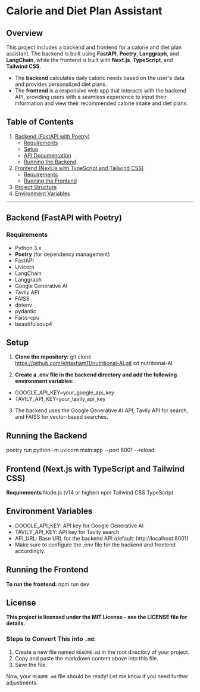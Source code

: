 # Calorie and Diet Plan Assistant

## Overview
This project includes a backend and frontend for a calorie and diet plan assistant. The backend is built using **FastAPI**, **Poetry**, **Langgraph**, and **LangChain**, while the frontend is built with **Next.js**, **TypeScript**, and **Tailwind CSS**.

- The **backend** calculates daily caloric needs based on the user's data and provides personalized diet plans.
- The **frontend** is a responsive web app that interacts with the backend API, providing users with a seamless experience to input their information and view their recommended calorie intake and diet plans.

## Table of Contents

1. [Backend (FastAPI with Poetry)](#backend-fastapi-with-poetry)
   - [Requirements](#requirements)
   - [Setup](#setup)
   - [API Documentation](#api-documentation)
   - [Running the Backend](#running-the-backend)
2. [Frontend (Next.js with TypeScript and Tailwind CSS)](#frontend-nextjs-with-typescript-and-tailwind-css)
   - [Requirements](#requirements-1)
   - [Running the Frontend](#running-the-frontend)
3. [Project Structure](#project-structure)
4. [Environment Variables](#environment-variables)

---

## Backend (FastAPI with Poetry)

### Requirements

- Python 3.x
- **Poetry** (for dependency management)
- FastAPI
- Uvicorn
- LangChain
- Langgraph
- Google Generative AI
- Tavily API
- FAISS
- dotenv
- pydantic
- Faiss-cpu
- beautifulsoup4





## Setup

1. **Clone the repository:**
git clone https://github.com/ehtasham11/nutritional-AI.git
cd nutritional-AI

2. **Create a .env file in the backend directory and add the following environment variables:**
- GOOGLE_API_KEY=your_google_api_key
- TAVILY_API_KEY=your_tavily_api_key

3. The backend uses the Google Generative AI API, Tavily API for search, and FAISS for vector-based searches.


## Running the Backend
poetry run python -m uvicorn main:app --port 8001 --reload

## Frontend (Next.js with TypeScript and Tailwind CSS)
**Requirements**
Node.js (v14 or higher)
npm
Tailwind CSS
TypeScript

## Environment Variables

- GOOGLE_API_KEY: API key for Google Generative AI
- TAVILY_API_KEY: API key for Tavily search
- API_URL: Base URL for the backend API (default: http://localhost:8001)
- Make sure to configure the .env file for the backend and frontend accordingly.

## Running the Frontend
**To run the frontend:**
npm run dev

## License

**This project is licensed under the MIT License - see the LICENSE file for details.**


### Steps to Convert This into `.md`:

1. Create a new file named `README.md` in the root directory of your project.
2. Copy and paste the markdown content above into this file.
3. Save the file.

Now, your `README.md` file should be ready! Let me know if you need further adjustments.
